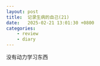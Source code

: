 ```yaml
---
layout: post
title:  记录生病的自己(21)
date:   2025-02-21 13:01:30 +0800
categories: 
    - review
    - diary
---
```


没有动力学习东西
